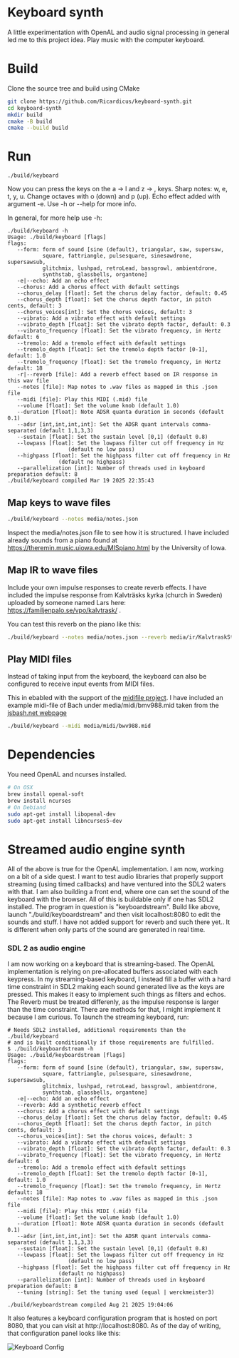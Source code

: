 # Keyboard synth

A little experimentation with OpenAL and audio signal processing in general led me to this
project idea. Play music with the computer keyboard.


# Build

Clone the source tree and build using CMake

```bash
git clone https://github.com/Ricardicus/keyboard-synth.git
cd keyboard-synth
mkdir build
cmake -B build
cmake --build build
```

# Run 

```
./build/keyboard
```

Now you can press the keys on the a -> l and z -> , keys. Sharp notes: w, e, t, y, u. 
Change octaves with o (down) and p (up). Echo effect added with argument -e.
Use -h or --help for more info.

In general, for more help use -h:

```text
./build/keyboard -h
Usage: ./build/keyboard [flags]
flags:
   --form: form of sound [sine (default), triangular, saw, supersaw,
           square, fattriangle, pulsesquare, sinesawdrone, supersawsub,
           glitchmix, lushpad, retroLead, bassgrowl, ambientdrone,
           synthstab, glassbells, organtone]
   -e|--echo: Add an echo effect
   --chorus: Add a chorus effect with default settings
   --chorus_delay [float]: Set the chorus delay factor, default: 0.45
   --chorus_depth [float]: Set the chorus depth factor, in pitch cents, default: 3
   --chorus_voices[int]: Set the chorus voices, default: 3
   --vibrato: Add a vibrato effect with default settings
   --vibrato_depth [float]: Set the vibrato depth factor, default: 0.3
   --vibrato_frequency [float]: Set the vibrato frequency, in Hertz  default: 6
   --tremolo: Add a tremolo effect with default settings
   --tremolo_depth [float]: Set the tremolo depth factor [0-1], default: 1.0
   --tremolo_frequency [float]: Set the tremolo frequency, in Hertz  default: 18
   -r|--reverb [file]: Add a reverb effect based on IR response in this wav file
   --notes [file]: Map notes to .wav files as mapped in this .json file
   --midi [file]: Play this MIDI (.mid) file
   --volume [float]: Set the volume knob (default 1.0)
   --duration [float]: Note ADSR quanta duration in seconds (default 0.1)
   --adsr [int,int,int,int]: Set the ADSR quant intervals comma-separated (default 1,1,3,3)
   --sustain [float]: Set the sustain level [0,1] (default 0.8)
   --lowpass [float]: Set the lowpass filter cut off frequency in Hz
                   (default no low pass)
   --highpass [float]: Set the highpass filter cut off frequency in Hz
                (default no highpass)
   --parallelization [int]: Number of threads used in keyboard preparation default: 8
./build/keyboard compiled Mar 19 2025 22:35:43
```

## Map keys to wave files

```bash
./build/keyboard --notes media/notes.json
```

Inspect the media/notes.json file to see how it is structured.
I have included already sounds from a piano found at https://theremin.music.uiowa.edu/MISpiano.html
by the University of Iowa. 

## Map IR to wave files

Include your own impulse responses to create reverb effects.
I have included the impulse response from Kalvträsks kyrka (church in Sweden) uploaded by
someone named Lars here: https://familjenpalo.se/vpo/kalvtrask/ .

You can test this reverb on the piano like this:

```bash
./build/keyboard --notes media/notes.json --reverb media/ir/KalvtraskStereo16bps-44100.wav
```

## Play MIDI files

Instead of taking input from the keyboard, the keyboard can also be configured to
receive input events from MIDI files.

This in ebabled with the support of the [midifile project](https://github.com/craigsapp/midifile).
I have included an example midi-file of Bach under media/midi/bmv988.mid
taken from the [jsbash.net webpage](http://www.jsbach.net/midi/midi_goldbergvariations.html)

```bash
./build/keyboard --midi media/midi/bwv988.mid
```

# Dependencies

You need OpenAL and ncurses installed.

```bash
# On OSX
brew install openal-soft
brew install ncurses
# On Debiand
sudo apt-get install libopenal-dev
sudo apt-get install libncurses5-dev
```

# Streamed audio engine synth

All of the above is true for the OpenAL implementation. I am now, working on a bit of a side quest.
I want to test audio libraries that properly support streaming (using timed callbacks) and
have ventured into the SDL2 waters with that. I am also building a front end, where one can set
the sound of the keyboard with the browser. All of this is buildable only if one has SDL2 installed.
The program in question is "keyboardstream". Build like above, launch "./build/keyboardstream" and then visit localhost:8080 to edit the sounds and stuff. I have not added support for reverb and such there yet.. It is different when only parts of the sound are generated in real time. 

### SDL 2 as audio engine 

I am now working on a keyboard that is streaming-based. The OpenAL implementation is relying on pre-allocated buffers
associated with each keypress. In my streaming-based keyboard, I instead fill a buffer with a hard time constraint in SDL2 making each sound generated live as the keys are pressed. This makes it easy to implement such things as filters and echos. The Reverb must be treated differenly, as the impulse response is larger than the time constraint. There are methods for that, I might implement it because I am curious. To launch the streaming keyboard, run:

```
# Needs SDL2 installed, additional requirements than the ./build/keyboard
# and is built conditionally if those requirements are fulfilled.
$ ./build/keyboardstream -h
Usage: ./build/keyboardstream [flags]
flags:
   --form: form of sound [sine (default), triangular, saw, supersaw,
           square, fattriangle, pulsesquare, sinesawdrone, supersawsub,
           glitchmix, lushpad, retroLead, bassgrowl, ambientdrone,
           synthstab, glassbells, organtone]
   -e|--echo: Add an echo effect
   --reverb: Add a synthetic reverb effect
   --chorus: Add a chorus effect with default settings
   --chorus_delay [float]: Set the chorus delay factor, default: 0.45
   --chorus_depth [float]: Set the chorus depth factor, in pitch cents, default: 3
   --chorus_voices[int]: Set the chorus voices, default: 3
   --vibrato: Add a vibrato effect with default settings
   --vibrato_depth [float]: Set the vibrato depth factor, default: 0.3
   --vibrato_frequency [float]: Set the vibrato frequency, in Hertz  default: 6
   --tremolo: Add a tremolo effect with default settings
   --tremolo_depth [float]: Set the tremolo depth factor [0-1], default: 1.0
   --tremolo_frequency [float]: Set the tremolo frequency, in Hertz  default: 18
   --notes [file]: Map notes to .wav files as mapped in this .json file
   --midi [file]: Play this MIDI (.mid) file
   --volume [float]: Set the volume knob (default 1.0)
   --duration [float]: Note ADSR quanta duration in seconds (default 0.1)
   --adsr [int,int,int,int]: Set the ADSR quant intervals comma-separated (default 1,1,3,3)
   --sustain [float]: Set the sustain level [0,1] (default 0.8)
   --lowpass [float]: Set the lowpass filter cut off frequency in Hz
                   (default no low pass)
   --highpass [float]: Set the highpass filter cut off frequency in Hz
                (default no highpass)
   --parallelization [int]: Number of threads used in keyboard preparation default: 8
   --tuning [string]: Set the tuning used (equal | werckmeister3)

./build/keyboardstream compiled Aug 21 2025 19:04:06
```

It also features a keyboard configuration program that is hosted on port 8080, that you can visit at http://localhost:8080. As of the day of writing, that configuration panel looks like this:


![Keyboard Config](media/images/keyboardconf.png)


